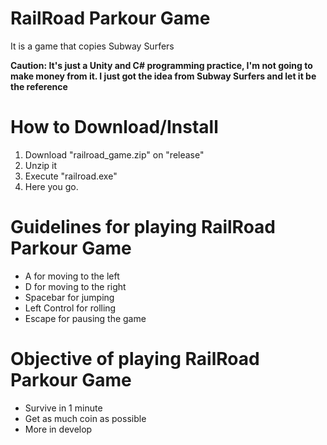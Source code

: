 # RailRoad Parkour Game
It is a game that copies Subway Surfers

**Caution: It's just a Unity and C# programming practice, I'm not going to make money from it. I just got the idea from Subway Surfers and let it be the reference**

# How to Download/Install
1. Download "railroad_game.zip" on "release"
2. Unzip it
3. Execute "railroad.exe"
4. Here you go.

# Guidelines for playing RailRoad Parkour Game
- A for moving to the left
- D for moving to the right
- Spacebar for jumping
- Left Control for rolling
- Escape for pausing the game

# Objective of playing RailRoad Parkour Game
- Survive in 1 minute
- Get as much coin as possible
- More in develop
